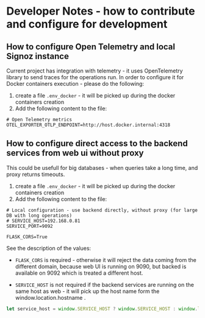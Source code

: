 # Developer Notes - how to contribute and configure for development


## How to configure Open Telemetry and local Signoz instance

Current project has integration with telemetry - it uses OpenTelemetry library to send traces for the operations run.
In order to configure it for Docker containers execution - please do the following:

1. create a file `.env_docker` - it will be picked up during the docker containers creation
2. Add the following content to the file:
```
# Open Telemetry metrics
OTEL_EXPORTER_OTLP_ENDPOINT=http://host.docker.internal:4318
```




## How to configure direct access to the backend services from web ui without proxy

This could be usefull for big databases - when queries take a long time, and proxy returns timeouts.

1. create a file `.env_docker` - it will be picked up during the docker containers creation
2. Add the following content to the file:
```
# Local configuration - use backend directly, without proxy (for large DB with long operations)
# SERVICE_HOST=192.168.0.81
SERVICE_PORT=9092

FLASK_CORS=True
```

See the description of the values:
* `FLASK_CORS` is required - otherwise it will reject the data coming from the different domain, because web UI is running on 9090, but backed is available on 9092 which is treated a different host.

* `SERVICE_HOST` is not required if the backend services are running on the same host as web - it will pick up the host name form the window.location.hostname .
```js
let service_host = window.SERVICE_HOST ? window.SERVICE_HOST : window.location.hostname;
```